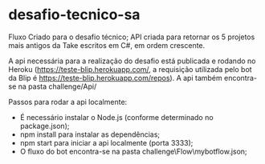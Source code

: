 # desafio-tecnico-sa

Fluxo Criado para o desafio técnico;
API criada para retornar os 5 projetos mais antigos da Take escritos em C#, em ordem crescente.

A api necessária para a realização do desafio está publicada e rodando no Heroku (https://teste-blip.herokuapp.com/, a requisição utilizada pelo bot da Blip é https://teste-blip.herokuapp.com/repos).
A api também encontra-se na pasta challenge/Api/

Passos para rodar a api localmente:

- É necessário instalar o Node.js (conforme determinado no package.json);
- npm install para instalar as dependências;
- npm start para iniciar a api localmente (porta 3333);
- O fluxo do bot encontra-se na pasta challenge\Flow\mybotflow.json;
